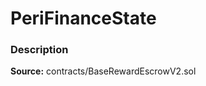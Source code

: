 # PeriFinanceState

### Description <a id="description"></a>

**Source:** contracts/BaseRewardEscrowV2.sol

